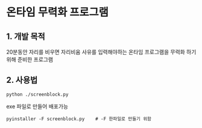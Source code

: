 # 온타임 무력화 프로그램

## 1. 개발 목적

20분동안 자리를 비우면 자리비움 사유를 입력해야하는 온타임 프로그램을 무력화 하기위해 준비한 프로그램  

## 2. 사용법

```
python ./screenblock.py
```

exe 파일로 만들어 배포가능
```
pyinstaller -F screenblock.py    # -F 한파일로 만들기 위함
```

